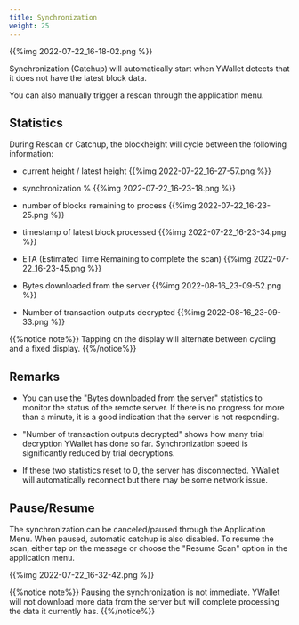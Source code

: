 ```yaml
---
title: Synchronization
weight: 25
---
```


{{%img 2022-07-22_16-18-02.png %}}

Synchronization (Catchup) will automatically start when YWallet
detects that it does not have the latest block data.

You can also manually trigger a rescan through the application menu.

## Statistics

During Rescan or Catchup, the blockheight will cycle between
the following information:
- current height / latest height
{{%img 2022-07-22_16-27-57.png %}}

- synchronization %
{{%img 2022-07-22_16-23-18.png %}}

- number of blocks remaining to process
{{%img 2022-07-22_16-23-25.png %}}

- timestamp of latest block processed
{{%img 2022-07-22_16-23-34.png %}}

- ETA (Estimated Time Remaining to complete the scan)
{{%img 2022-07-22_16-23-45.png %}}

- Bytes downloaded from the server
{{%img 2022-08-16_23-09-52.png %}}

- Number of transaction outputs decrypted
{{%img 2022-08-16_23-09-33.png %}}


{{%notice note%}}
Tapping on the display will alternate between cycling and
a fixed display.
{{%/notice%}}

## Remarks

- You can use the "Bytes downloaded from the server" statistics
to monitor the status of the remote server. If there is no
progress for more than a minute, it is a good indication that
the server is not responding.

- "Number of transaction outputs decrypted" shows how many
trial decryption YWallet has done so far. Synchronization
speed is significantly reduced by trial decryptions.

- If these two statistics reset to 0, the server has disconnected.
YWallet will automatically reconnect but there may be some network 
issue.

## Pause/Resume

The synchronization can be canceled/paused through the Application Menu.
When paused, automatic catchup is also disabled.
To resume the scan, either tap on the message or choose the 
"Resume Scan" option in the application menu.

{{%img 2022-07-22_16-32-42.png %}}

{{%notice note%}}
Pausing the synchronization is not immediate. YWallet will not
download more data from the server but will complete processing
the data it currently has.
{{%/notice%}}

